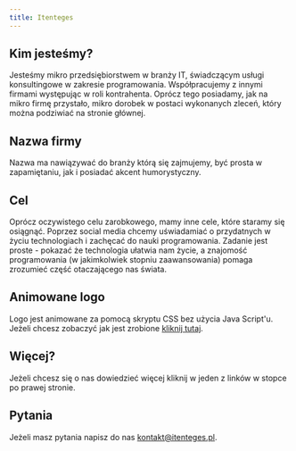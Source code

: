```yaml
---
title: Itenteges
---
```


## Kim jesteśmy?

Jesteśmy mikro przedsiębiorstwem w branży IT, świadczącym usługi konsultingowe w zakresie programowania.
Współpracujemy z innymi firmami występując w roli kontrahenta.
Oprócz tego posiadamy, jak na mikro firmę przystało, mikro dorobek w postaci wykonanych zleceń, który można podziwiać na stronie głównej.

## Nazwa firmy

Nazwa ma nawiązywać do branży którą się zajmujemy, być prosta w zapamiętaniu, jak i posiadać akcent humorystyczny.

## Cel

Oprócz oczywistego celu zarobkowego, mamy inne cele, które staramy się osiągnąć.
Poprzez social media chcemy uświadamiać o przydatnych w życiu technologiach i zachęcać do nauki programowania.
Zadanie jest proste - pokazać że technologia ułatwia nam życie, a znajomość programowania (w jakimkolwiek stopniu zaawansowania) pomaga zrozumieć część otaczającego nas świata.

## Animowane logo

Logo jest animowane za pomocą skryptu CSS bez użycia Java Script'u. Jeżeli chcesz zobaczyć jak jest zrobione [kliknij tutaj](http://codepen.io/leshek_pawlak/pen/PWYwjP).

## Więcej?

Jeżeli chcesz się o nas dowiedzieć więcej kliknij w jeden z linków w stopce po prawej stronie.

## Pytania

Jeżeli masz pytania napisz do nas [kontakt@itenteges.pl](mailto:kontakt@itenteges.pl).
